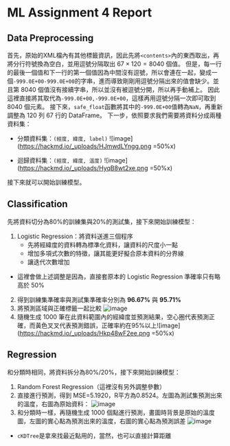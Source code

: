 ML Assignment 4 Report
===
## Data Preprocessing
首先，原始的XML檔內有其他標籤資訊，因此先將```<contents>```內的東西取出，再將分行符號換為空白，並用逗號分隔取出 $67\times 120=8040$ 個值。
但是，每一行的最後一個值和下一行的第一個值因為中間沒有逗號，所以會連在一起，變成一個```-999.0E+00-999.0E+00```的字串，進而導致剛剛用逗號分隔出來的值會缺少。並且第 8040 個值沒有接續字串，所以並沒有被逗號分開，所以再手動補上。
因此這裡直接將其取代為```-999.0E+00,-999.0E+00```，這樣再用逗號分隔一次即可取到 8040 個元素。
接下來，```safe_float```函數將其中的```-999.0E+00```值轉為```NaN```，再重新調整為 120 列 67 行的 DataFrame。
下一步，依照要求我們需要將資料分成兩種資料集：
* 分類資料集：```(經度, 緯度, label)```
![image](https://hackmd.io/_uploads/HJmwdLYngg.png =50%x)

* 迴歸資料集：```(經度, 緯度, 溫度)``` 
![image](https://hackmd.io/_uploads/HyqB8wt2xe.png =50%x)


接下來就可以開始訓練模型。


## Classification
先將資料切分為80%的訓練集與20%的測試集，接下來開始訓練模型：
1. Logistic Regression：將資料送進三個程序
    * 先將經緯度的資料轉為標準化資料，讓資料的尺度小一點
    * 增加多項式次數的特徵，讓其能更好擬合原本資料的分界線
    * 讓迭代次數增加
* 這裡會做上述調整是因為，直接套原本的 Logistic Regression 準確率只有略高於 50%
2. 得到訓練集準確率與測試集準確率分別為 **96.67%** 與 **95.71%**
3. 將預測區域與正確標籤一起比較
![image](https://hackmd.io/_uploads/HkFObvtnlg.png)
4. 隨機生成 1000 筆在此資料範圍內的經緯度並預測結果，空心圈代表預測正確，而黃色叉叉代表預測錯誤，正確率約在95%以上![image](https://hackmd.io/_uploads/Hkp48wF2ee.png =50%x)


## Regression 
和分類時相同，將資料拆分為80%/20%，接下來開始訓練模型：
1. Random Forest Regression（這裡沒有另外調整參數）
2. 直接進行預測，得到 MSE=5.1920，R平方為0.8524。左圖為測試集預測出來的溫度，右圖為原始資料：
![image](https://hackmd.io/_uploads/HJbZ0wY2gx.png)
3. 和分類時一樣，再隨機生成 1000 個點進行預測，畫圖時背景是原始的溫度圖，左圖的實心點為預測出來的溫度，右圖的實心點為預測誤差
![image](https://hackmd.io/_uploads/SkVwAvF2ll.png)
* ```cKDTree```是拿來找最近點用的，當然，也可以直接計算距離


